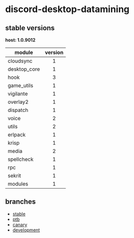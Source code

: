 # discord-desktop-datamining

## stable versions

**host: 1.0.9012**

| module | version |
| ------ | :-----: |
| cloudsync | 1 |
| desktop_core | 1 |
| hook | 3 |
| game_utils | 1 |
| vigilante | 1 |
| overlay2 | 1 |
| dispatch | 1 |
| voice | 2 |
| utils | 2 |
| erlpack | 1 |
| krisp | 1 |
| media | 2 |
| spellcheck | 1 |
| rpc | 1 |
| sekrit | 1 |
| modules | 1 |

## branches

- [stable](https://github.com/OpenAsar/discord-desktop-datamining/tree/stable)
- [ptb](https://github.com/OpenAsar/discord-desktop-datamining/tree/ptb)
- [canary](https://github.com/OpenAsar/discord-desktop-datamining/tree/canary)
- [development](https://github.com/OpenAsar/discord-desktop-datamining/tree/development)